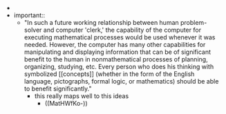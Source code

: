 - 
- important::
    - "In such a future working relationship between human problem-solver and computer 'clerk,' the capability of the computer for executing mathematical processes would be used whenever it was needed. However, the computer has many other capabilities for manipulating and displaying information that can be of significant benefit to the human in nonmathematical processes of planning, organizing, studying, etc. Every person who does his thinking with symbolized [[concepts]] (whether in the form of the English language, pictographs, formal logic, or mathematics) should be able to benefit significantly."
        - this really maps well to this ideas
            - ((MatHWfKo-))
